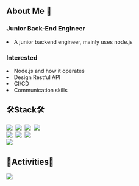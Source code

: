 <h2> About Me 👋 </h3>

<h3> Junior Back-End Engineer</h4>
<li>A junior backend engineer, mainly uses node.js</li>

<h3> Interested </h3>

<div>
  <li> Node.js and how it operates</li>
  <li> Design Restful API</li>
  <li> CI/CD</li>
  <li> Communication skills</li>
</div>

<h2>🛠Stack🛠</h2>
<div>
    <img src="https://img.shields.io/badge/Javascript-yellow?style=for-the-badge&logo=Javascript&logoColor=white"/></a>&nbsp
    <img src="https://img.shields.io/badge/NodeJS-yellow?style=for-the-badge&logo=Node.js&logoColor=white"/></a>&nbsp
    <img src="https://img.shields.io/badge/Express-000000?style=for-the-badge&logo=Express&logoColor=white"/></a>&nbsp
    <img src="https://img.shields.io/badge/Sequelize-52B0E7?style=for-the-badge&logo=Sequelize&logoColor=white"/></a>&nbsp
    <br>
    <img src="https://img.shields.io/badge/MYSQL-4479A1?style=for-the-badge&logo=Mysql&logoColor=white"/></a>&nbsp
    <img src="https://img.shields.io/badge/POSTGRESQL-4169E1?style=for-the-badge&logo=Postgresql&logoColor=white"/></a>&nbsp
    <img src="https://img.shields.io/badge/MONGODB-47A248?style=for-the-badge&logo=MongoDB&logoColor=white"/></a>&nbsp
    <br>
    <img src="https://img.shields.io/badge/AWS-232F3E?style=for-the-badge&logo=AmazonAWS&logoColor=white"/></a>&nbsp
</div>

<h2>🏇Activities🏇</h2>
<div><img src="https://github-readme-stats.vercel.app/api?username=KangJuO&theme=dracula&show_icons=true"></img></div>

<!--
**KangJuO/KangJuO** is a ✨ _special_ ✨ repository because its `README.md` (this file) appears on your GitHub profile.

Here are some ideas to get you started:

- 🔭 I’m currently working on ...
- 🌱 I’m currently learning ...
- 👯 I’m looking to collaborate on ...
- 🤔 I’m looking for help with ...
- 💬 Ask me about ...
- 📫 How to reach me: ...
- 😄 Pronouns: ...
- ⚡ Fun fact: ...
-->
